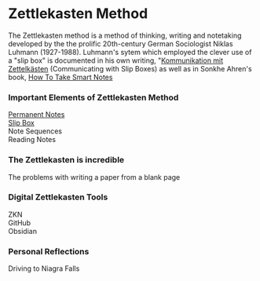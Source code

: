 # Zettlekasten Method

The Zettlekasten method is a method of thinking, writing and notetaking developed by the the prolific 20th-century German Sociologist Niklas Luhmann (1927-1988). 
Luhmann's sytem which employed the clever use of a "slip box" is documented in his own writing, "[Kommunikation mit Zettelkästen](http://luhmann.surge.sh/communicating-with-slip-boxes) (Communicating with Slip Boxes) as well as in Sonkhe Ahren's book, [How To Take Smart Notes](https://www.sloww.co/how-to-take-smart-notes/)

### Important Elements of Zettlekasten Method
[Permanent Notes](215_PermanentNotes.md)   
[Slip Box](216_AddingToTheSlipBox.md)   
Note Sequences   
Reading Notes   

### The Zettlekasten is incredible
The problems with writing a paper from a blank page  

### Digital Zettlekasten Tools
ZKN  
GitHub   
Obsidian   

### Personal Reflections
Driving to Niagra Falls


